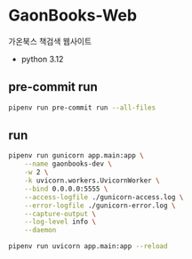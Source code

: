 # GaonBooks-Web
가온북스 책검색 웹사이트

- python 3.12

## pre-commit run

```bash
pipenv run pre-commit run --all-files
```

## run

```bash
pipenv run gunicorn app.main:app \
    --name gaonbooks-dev \
    -w 2 \
    -k uvicorn.workers.UvicornWorker \
    --bind 0.0.0.0:5555 \
    --access-logfile ./gunicorn-access.log \
    --error-logfile ./gunicorn-error.log \
    --capture-output \
    --log-level info \
    --daemon
```

```bash
pipenv run uvicorn app.main:app --reload
```